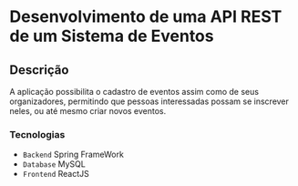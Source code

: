 # Desenvolvimento de uma API REST de um Sistema de Eventos

## Descrição

A aplicação possibilita o cadastro de eventos assim como de seus organizadores, permitindo que pessoas interessadas possam se inscrever neles, ou até mesmo criar novos eventos.


### Tecnologias
- `Backend`  Spring FrameWork
- `Database` MySQL
- `Frontend` ReactJS

